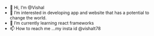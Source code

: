 - 👋 Hi, I’m @Vishal
- 👀 I’m interested in developing app and website that has a potential to change the world.
- 🌱 I’m currently learning react frameworks
- 📫 How to reach me ...my insta id @vishalt78

<!---
rickievishal/rickievishal is a ✨ special ✨ repository because its `README.md` (this file) appears on your GitHub profile.
You can click the Preview link to take a look at your changes.
--->
